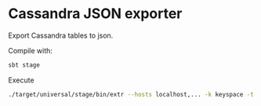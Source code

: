 # Cassandra JSON exporter

Export Cassandra tables to json.

Compile with:
~~~bash
sbt stage
~~~

Execute
~~~bash
./target/universal/stage/bin/extr --hosts localhost,... -k keyspace -t "table" --progress > ouput
~~~
